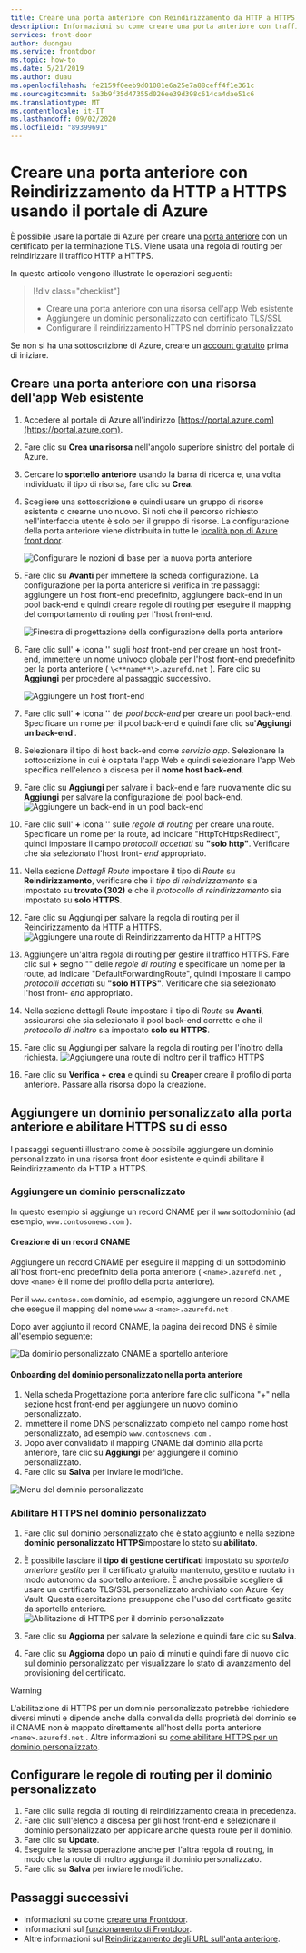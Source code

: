 ```yaml
---
title: Creare una porta anteriore con Reindirizzamento da HTTP a HTTPS usando il portale di Azure
description: Informazioni su come creare una porta anteriore con traffico reindirizzato da HTTP a HTTPS usando il portale di Azure.
services: front-door
author: duongau
ms.service: frontdoor
ms.topic: how-to
ms.date: 5/21/2019
ms.author: duau
ms.openlocfilehash: fe2159f0eeb9d01081e6a25e7a88ceff4f1e361c
ms.sourcegitcommit: 5a3b9f35d47355d026ee39d398c614ca4dae51c6
ms.translationtype: MT
ms.contentlocale: it-IT
ms.lasthandoff: 09/02/2020
ms.locfileid: "89399691"
---
```

# <a name="create-a-front-door-with-http-to-https-redirection-using-the-azure-portal"></a>Creare una porta anteriore con Reindirizzamento da HTTP a HTTPS usando il portale di Azure

È possibile usare la portale di Azure per creare una [porta anteriore](front-door-overview.md) con un certificato per la terminazione TLS. Viene usata una regola di routing per reindirizzare il traffico HTTP a HTTPS.

In questo articolo vengono illustrate le operazioni seguenti:

> [!div class="checklist"]
> * Creare una porta anteriore con una risorsa dell'app Web esistente
> * Aggiungere un dominio personalizzato con certificato TLS/SSL 
> * Configurare il reindirizzamento HTTPS nel dominio personalizzato

Se non si ha una sottoscrizione di Azure, creare un [account gratuito](https://azure.microsoft.com/free/?WT.mc_id=A261C142F) prima di iniziare.

## <a name="create-a-front-door-with-an-existing-web-app-resource"></a>Creare una porta anteriore con una risorsa dell'app Web esistente

1. Accedere al portale di Azure all'indirizzo [https://portal.azure.com](https://portal.azure.com).
2. Fare clic su **Crea una risorsa** nell'angolo superiore sinistro del portale di Azure.
3. Cercare lo **sportello anteriore** usando la barra di ricerca e, una volta individuato il tipo di risorsa, fare clic su **Crea**.
4. Scegliere una sottoscrizione e quindi usare un gruppo di risorse esistente o crearne uno nuovo. Si noti che il percorso richiesto nell'interfaccia utente è solo per il gruppo di risorse. La configurazione della porta anteriore viene distribuita in tutte le [località pop di Azure front door](front-door-faq.md#what-are-the-pop-locations-for-azure-front-door).

    ![Configurare le nozioni di base per la nuova porta anteriore](./media/front-door-url-redirect/front-door-create-basics.png)

5. Fare clic su **Avanti** per immettere la scheda configurazione. La configurazione per la porta anteriore si verifica in tre passaggi: aggiungere un host front-end predefinito, aggiungere back-end in un pool back-end e quindi creare regole di routing per eseguire il mapping del comportamento di routing per l'host front-end. 

     ![Finestra di progettazione della configurazione della porta anteriore](./media/front-door-url-redirect/front-door-designer.png)

6. Fare clic sull' **+** icona '' sugli _host_ front-end per creare un host front-end, immettere un nome univoco globale per l'host front-end predefinito per la porta anteriore ( `\<**name**\>.azurefd.net` ). Fare clic su **Aggiungi** per procedere al passaggio successivo.

     ![Aggiungere un host front-end](./media/front-door-url-redirect/front-door-create-fehost.png)

7. Fare clic sull' **+** icona '' dei _pool back-end_ per creare un pool back-end. Specificare un nome per il pool back-end e quindi fare clic su'**Aggiungi un back-end**'.
8. Selezionare il tipo di host back-end come _servizio app_. Selezionare la sottoscrizione in cui è ospitata l'app Web e quindi selezionare l'app Web specifica nell'elenco a discesa per il **nome host back-end**.
9. Fare clic su **Aggiungi** per salvare il back-end e fare nuovamente clic su **Aggiungi** per salvare la configurazione del pool back-end.   ![Aggiungere un back-end in un pool back-end](./media/front-door-url-redirect/front-door-create-backendpool.png)

10. Fare clic sull' **+** icona '' sulle _regole di routing_ per creare una route. Specificare un nome per la route, ad indicare "HttpToHttpsRedirect", quindi impostare il campo _protocolli accettati_ su **"solo http"**. Verificare che sia selezionato l'host front- _end_ appropriato.  
11. Nella sezione _Dettagli Route_ impostare il tipo di _Route_ su **Reindirizzamento**, verificare che il _tipo di reindirizzamento_ sia impostato su **trovato (302)** e che il _protocollo di reindirizzamento_ sia impostato su **solo HTTPS**. 
12. Fare clic su Aggiungi per salvare la regola di routing per il Reindirizzamento da HTTP a HTTPS.
     ![Aggiungere una route di Reindirizzamento da HTTP a HTTPS](./media/front-door-url-redirect/front-door-redirect-config-example.png)
13. Aggiungere un'altra regola di routing per gestire il traffico HTTPS. Fare clic sul **+** segno "" delle _regole di routing_ e specificare un nome per la route, ad indicare "DefaultForwardingRoute", quindi impostare il campo _protocolli accettati_ su **"solo HTTPS"**. Verificare che sia selezionato l'host front- _end_ appropriato.
14. Nella sezione dettagli Route impostare il tipo di _Route_ su **Avanti**, assicurarsi che sia selezionato il pool back-end corretto e che il _protocollo di inoltro_ sia impostato **solo su HTTPS**. 
15. Fare clic su Aggiungi per salvare la regola di routing per l'inoltro della richiesta.
     ![Aggiungere una route di inoltro per il traffico HTTPS](./media/front-door-url-redirect/front-door-forward-route-example.png)
16. Fare clic su **Verifica + crea** e quindi su **Crea**per creare il profilo di porta anteriore. Passare alla risorsa dopo la creazione.

## <a name="add-a-custom-domain-to-your-front-door-and-enable-https-on-it"></a>Aggiungere un dominio personalizzato alla porta anteriore e abilitare HTTPS su di esso
I passaggi seguenti illustrano come è possibile aggiungere un dominio personalizzato in una risorsa front door esistente e quindi abilitare il Reindirizzamento da HTTP a HTTPS. 

### <a name="add-a-custom-domain"></a>Aggiungere un dominio personalizzato

In questo esempio si aggiunge un record CNAME per il `www` sottodominio (ad esempio, `www.contosonews.com` ).

#### <a name="create-the-cname-record"></a>Creazione di un record CNAME

Aggiungere un record CNAME per eseguire il mapping di un sottodominio all'host front-end predefinito della porta anteriore ( `<name>.azurefd.net` , dove `<name>` è il nome del profilo della porta anteriore).

Per il `www.contoso.com` dominio, ad esempio, aggiungere un record CNAME che esegue il mapping del nome `www` a `<name>.azurefd.net` .

Dopo aver aggiunto il record CNAME, la pagina dei record DNS è simile all'esempio seguente:

![Da dominio personalizzato CNAME a sportello anteriore](./media/front-door-url-redirect/front-door-dns-cname.png)

#### <a name="onboard-the-custom-domain-on-your-front-door"></a>Onboarding del dominio personalizzato nella porta anteriore

1. Nella scheda Progettazione porta anteriore fare clic sull'icona "+" nella sezione host front-end per aggiungere un nuovo dominio personalizzato. 
2. Immettere il nome DNS personalizzato completo nel campo nome host personalizzato, ad esempio `www.contosonews.com` . 
3. Dopo aver convalidato il mapping CNAME dal dominio alla porta anteriore, fare clic su **Aggiungi** per aggiungere il dominio personalizzato.
4. Fare clic su **Salva** per inviare le modifiche.

![Menu del dominio personalizzato](./media/front-door-url-redirect/front-door-add-custom-domain.png)

### <a name="enable-https-on-your-custom-domain"></a>Abilitare HTTPS nel dominio personalizzato

1. Fare clic sul dominio personalizzato che è stato aggiunto e nella sezione **dominio personalizzato HTTPS**impostare lo stato su **abilitato**.
2. È possibile lasciare il **tipo di gestione certificati** impostato su _sportello anteriore gestito_ per il certificato gratuito mantenuto, gestito e ruotato in modo autonomo da sportello anteriore. È anche possibile scegliere di usare un certificato TLS/SSL personalizzato archiviato con Azure Key Vault. Questa esercitazione presuppone che l'uso del certificato gestito da sportello anteriore.
![Abilitazione di HTTPS per il dominio personalizzato](./media/front-door-url-redirect/front-door-custom-domain-https.png)

3. Fare clic su **Aggiorna** per salvare la selezione e quindi fare clic su **Salva**.
4. Fare clic su **Aggiorna** dopo un paio di minuti e quindi fare di nuovo clic sul dominio personalizzato per visualizzare lo stato di avanzamento del provisioning del certificato. 

> [!WARNING]
> L'abilitazione di HTTPS per un dominio personalizzato potrebbe richiedere diversi minuti e dipende anche dalla convalida della proprietà del dominio se il CNAME non è mappato direttamente all'host della porta anteriore `<name>.azurefd.net` . Altre informazioni su [come abilitare HTTPS per un dominio personalizzato](./front-door-custom-domain-https.md).

## <a name="configure-the-routing-rules-for-the-custom-domain"></a>Configurare le regole di routing per il dominio personalizzato

1. Fare clic sulla regola di routing di reindirizzamento creata in precedenza.
2. Fare clic sull'elenco a discesa per gli host front-end e selezionare il dominio personalizzato per applicare anche questa route per il dominio.
3. Fare clic su **Update**.
4. Eseguire la stessa operazione anche per l'altra regola di routing, in modo che la route di inoltro aggiunga il dominio personalizzato.
5. Fare clic su **Salva** per inviare le modifiche.

## <a name="next-steps"></a>Passaggi successivi

- Informazioni su come [creare una Frontdoor](quickstart-create-front-door.md).
- Informazioni sul [funzionamento di Frontdoor](front-door-routing-architecture.md).
- Altre informazioni sul [Reindirizzamento degli URL sull'anta anteriore](front-door-url-redirect.md).
